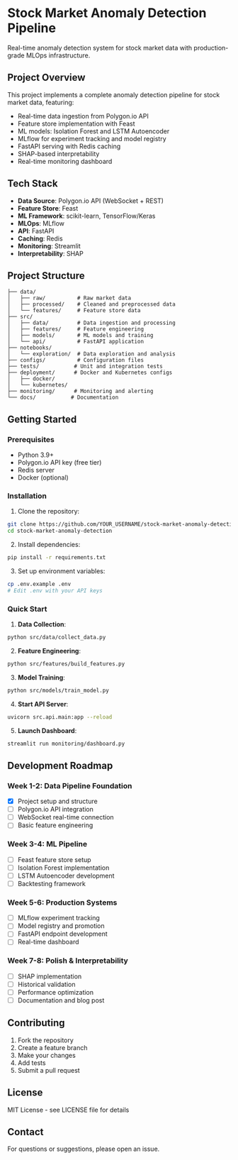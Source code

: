 # Stock Market Anomaly Detection Pipeline

Real-time anomaly detection system for stock market data with production-grade MLOps infrastructure.

## Project Overview

This project implements a complete anomaly detection pipeline for stock market data, featuring:

- Real-time data ingestion from Polygon.io API
- Feature store implementation with Feast
- ML models: Isolation Forest and LSTM Autoencoder
- MLflow for experiment tracking and model registry
- FastAPI serving with Redis caching
- SHAP-based interpretability
- Real-time monitoring dashboard

## Tech Stack

- **Data Source**: Polygon.io API (WebSocket + REST)
- **Feature Store**: Feast
- **ML Framework**: scikit-learn, TensorFlow/Keras
- **MLOps**: MLflow
- **API**: FastAPI
- **Caching**: Redis
- **Monitoring**: Streamlit
- **Interpretability**: SHAP

## Project Structure

```
├── data/
│   ├── raw/          # Raw market data
│   ├── processed/    # Cleaned and preprocessed data
│   └── features/     # Feature store data
├── src/
│   ├── data/         # Data ingestion and processing
│   ├── features/     # Feature engineering
│   ├── models/       # ML models and training
│   └── api/          # FastAPI application
├── notebooks/
│   └── exploration/  # Data exploration and analysis
├── configs/          # Configuration files
├── tests/           # Unit and integration tests
├── deployment/      # Docker and Kubernetes configs
│   ├── docker/
│   └── kubernetes/
├── monitoring/      # Monitoring and alerting
└── docs/           # Documentation
```

## Getting Started

### Prerequisites

- Python 3.9+
- Polygon.io API key (free tier)
- Redis server
- Docker (optional)

### Installation

1. Clone the repository:
```bash
git clone https://github.com/YOUR_USERNAME/stock-market-anomaly-detection.git
cd stock-market-anomaly-detection
```

2. Install dependencies:
```bash
pip install -r requirements.txt
```

3. Set up environment variables:
```bash
cp .env.example .env
# Edit .env with your API keys
```

### Quick Start

1. **Data Collection**:
```bash
python src/data/collect_data.py
```

2. **Feature Engineering**:
```bash
python src/features/build_features.py
```

3. **Model Training**:
```bash
python src/models/train_model.py
```

4. **Start API Server**:
```bash
uvicorn src.api.main:app --reload
```

5. **Launch Dashboard**:
```bash
streamlit run monitoring/dashboard.py
```

## Development Roadmap

### Week 1-2: Data Pipeline Foundation
- [x] Project setup and structure
- [ ] Polygon.io API integration
- [ ] WebSocket real-time connection
- [ ] Basic feature engineering

### Week 3-4: ML Pipeline
- [ ] Feast feature store setup
- [ ] Isolation Forest implementation
- [ ] LSTM Autoencoder development
- [ ] Backtesting framework

### Week 5-6: Production Systems
- [ ] MLflow experiment tracking
- [ ] Model registry and promotion
- [ ] FastAPI endpoint development
- [ ] Real-time dashboard

### Week 7-8: Polish & Interpretability
- [ ] SHAP implementation
- [ ] Historical validation
- [ ] Performance optimization
- [ ] Documentation and blog post

## Contributing

1. Fork the repository
2. Create a feature branch
3. Make your changes
4. Add tests
5. Submit a pull request

## License

MIT License - see LICENSE file for details

## Contact

For questions or suggestions, please open an issue.